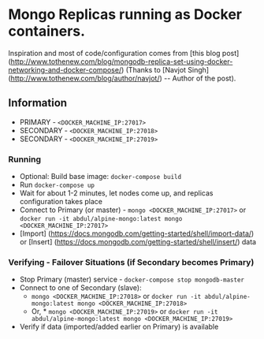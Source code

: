 # Mongo Replicas running as Docker containers. 

Inspiration and most of code/configuration comes from [this blog post] (http://www.tothenew.com/blog/mongodb-replica-set-using-docker-networking-and-docker-compose/) (Thanks to [Navjot Singh] (http://www.tothenew.com/blog/author/navjot/) -- Author of the post).

## Information

* PRIMARY - `<DOCKER_MACHINE_IP:27017>`
* SECONDARY - `<DOCKER_MACHINE_IP:27018>`
* SECONDARY - `<DOCKER_MACHINE_IP:27019>`

### Running

* Optional: Build base image: `docker-compose build`
* Run `docker-compose up`
* Wait for about 1-2 minutes, let nodes come up, and replicas configuration takes place
* Connect to Primary (or master) - `mongo <DOCKER_MACHINE_IP:27017>` or `docker run -it abdul/alpine-mongo:latest mongo <DOCKER_MACHINE_IP:27017>`
* [Import] (https://docs.mongodb.com/getting-started/shell/import-data/) or [Insert] (https://docs.mongodb.com/getting-started/shell/insert/) data


### Verifying - Failover Situations (if Secondary becomes Primary)

* Stop Primary (master) service - `docker-compose stop mongodb-master`
* Connect to one of Secondary (slave):
  * `mongo <DOCKER_MACHINE_IP:27018>` or `docker run -it abdul/alpine-mongo:latest mongo <DOCKER_MACHINE_IP:27018>`
  * Or, * `mongo <DOCKER_MACHINE_IP:27019>` or `docker run -it abdul/alpine-mongo:latest mongo <DOCKER_MACHINE_IP:27019>`
* Verify if data (imported/added earlier on Primary) is available
